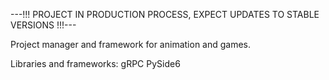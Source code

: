 ---!!! PROJECT IN PRODUCTION PROCESS, EXPECT UPDATES TO STABLE VERSIONS !!!---

Project manager and framework for animation and games.

Libraries and frameworks:
gRPC
PySide6
